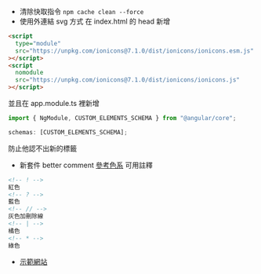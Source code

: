 - 清除快取指令 `npm cache clean --force`
- 使用外連結 svg 方式
  在 index.html 的 head 新增

```html
<script
  type="module"
  src="https://unpkg.com/ionicons@7.1.0/dist/ionicons/ionicons.esm.js"
></script>
<script
  nomodule
  src="https://unpkg.com/ionicons@7.1.0/dist/ionicons/ionicons.js"
></script>
```

並且在 app.module.ts 裡新增

```typescript
import { NgModule, CUSTOM_ELEMENTS_SCHEMA } from "@angular/core";

schemas: [CUSTOM_ELEMENTS_SCHEMA];
```

防止他認不出新的標籤

- 新套件 better comment
  [參考色系](https://www.ysdaima.com/morandicolor#google_vignette)
  可用註釋

```html
<!-- ! -->
紅色
<!-- ? -->
藍色
<!-- // -->
灰色加刪除線
<!-- | -->
橘色
<!-- * -->
綠色
```

- [示範網站](https://youtu.be/CjVGp5kGHxA?t=11762)
